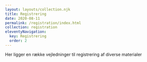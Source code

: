 ```yaml
---
layout: layouts/collection.njk
title: Registrering
date: 2020-08-11
permalink: /registration/index.html
collection: registration
eleventyNavigation:
  key: Registrering
  order: 2
---
```


Her ligger en række vejledninger til registrering af diverse materialer